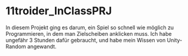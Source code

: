 # 11troider_InClassPRJ
In diesem Projekt ging es darum, ein Spiel so schnell wie möglich zu Programmieren, in dem man Zielscheiben anklicken muss.
Ich habe ungefähr 3 Stunden dafür gebraucht, und habe mein Wissen von Unity-Random angewandt.
